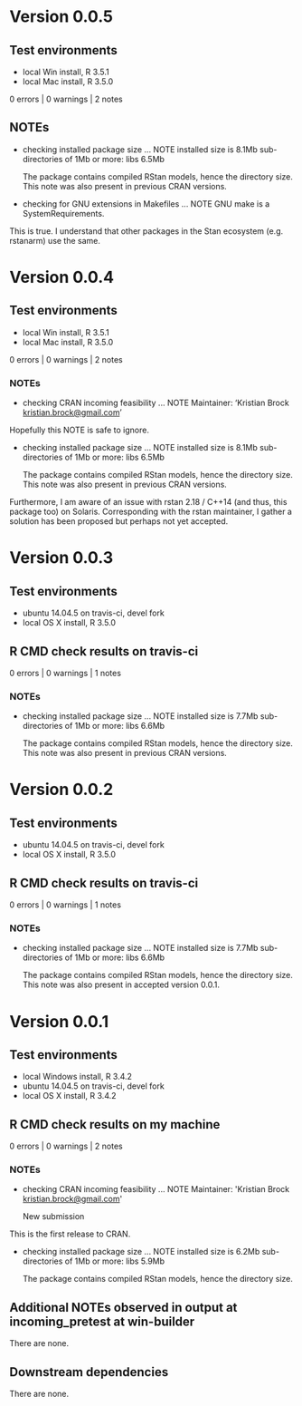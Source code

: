 
# Version 0.0.5

## Test environments
* local Win install, R 3.5.1
* local Mac install, R 3.5.0

0 errors | 0 warnings | 2 notes

## NOTEs

* checking installed package size ... NOTE
  installed size is  8.1Mb
  sub-directories of 1Mb or more:
    libs   6.5Mb
  
  The package contains compiled RStan models, hence the directory size.
  This note was also present in previous CRAN versions.

* checking for GNU extensions in Makefiles ... NOTE
GNU make is a SystemRequirements.

This is true. I understand that other packages in the Stan ecosystem 
(e.g. rstanarm) use the same.


# Version 0.0.4

## Test environments
* local Win install, R 3.5.1
* local Mac install, R 3.5.0

0 errors | 0 warnings | 2 notes

### NOTEs

* checking CRAN incoming feasibility ... NOTE
Maintainer: ‘Kristian Brock <kristian.brock@gmail.com>’

Hopefully this NOTE is safe to ignore.

* checking installed package size ... NOTE
  installed size is  8.1Mb
  sub-directories of 1Mb or more:
    libs   6.5Mb
  
  The package contains compiled RStan models, hence the directory size.
  This note was also present in previous CRAN versions.

Furthermore, I am aware of an issue with rstan 2.18 / C++14 (and thus, this package too) on Solaris.
Corresponding with the rstan maintainer, I gather a solution has been proposed but perhaps not yet accepted.




# Version 0.0.3

## Test environments
* ubuntu 14.04.5 on travis-ci, devel fork
* local OS X install, R 3.5.0

## R CMD check results on travis-ci
0 errors | 0 warnings | 1 notes

### NOTEs

* checking installed package size ... NOTE
  installed size is  7.7Mb
  sub-directories of 1Mb or more:
    libs   6.6Mb
  
  The package contains compiled RStan models, hence the directory size.
  This note was also present in previous CRAN versions.





# Version 0.0.2

## Test environments
* ubuntu 14.04.5 on travis-ci, devel fork
* local OS X install, R 3.5.0

## R CMD check results on travis-ci
0 errors | 0 warnings | 1 notes

### NOTEs

* checking installed package size ... NOTE
  installed size is  7.7Mb
  sub-directories of 1Mb or more:
    libs   6.6Mb
  
  The package contains compiled RStan models, hence the directory size.
  This note was also present in accepted version 0.0.1.
  
  
  


# Version 0.0.1

## Test environments
* local Windows install, R 3.4.2
* ubuntu 14.04.5 on travis-ci, devel fork
* local OS X install, R 3.4.2

## R CMD check results on my machine
0 errors | 0 warnings | 2 notes

### NOTEs


* checking CRAN incoming feasibility ... NOTE
  Maintainer: 'Kristian Brock <kristian.brock@gmail.com>'

  New submission

This is the first release to CRAN.



* checking installed package size ... NOTE
  installed size is  6.2Mb
  sub-directories of 1Mb or more:
    libs   5.9Mb
    
  The package contains compiled RStan models, hence the directory size.


  

## Additional NOTEs observed in output at incoming_pretest at win-builder
There are none.


  
## Downstream dependencies
There are none.

